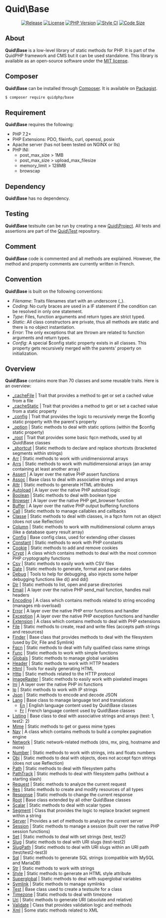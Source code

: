 # Quid\Base
<p align='center'>
  <a href='https://packagist.org/packages/quidphp/base'><img src='https://img.shields.io/github/v/release/quidphp/base' alt='Release' /></a>
  <a href='https://github.com/quidphp/base/blob/master/LICENSE'><img src='https://img.shields.io/github/license/quidphp/base' alt='License' /></a>
  <a href='https://www.php.net'><img src='https://img.shields.io/packagist/php-v/quidphp/base' alt='PHP Version' /></a>
  <a href='https://styleci.io'><img src='https://styleci.io/repos/203664262/shield' alt='Style CI' /></a>
  <a href='https://github.com/quidphp/base'><img src='https://img.shields.io/github/languages/code-size/quidphp/base' alt='Code Size' /></a>
</p>

## About
**Quid\Base** is a low-level library of static methods for PHP. It is part of the QuidPHP framework and CMS but it can be used standalone. This library is available as an open-source software under the [MIT license](LICENSE).

## Composer
**Quid\Base** can be installed through [Composer](https://getcomposer.org). It is available on [Packagist](https://packagist.org/packages/quidphp/base).
``` bash
$ composer require quidphp/base
```

## Requirement
**Quid\Base** requires the following:
- PHP 7.2+
- PHP Extensions: PDO, fileinfo, curl, openssl, posix
- Apache server (has not been tested on NGINX or IIs)
- PHP INI:
	- post_max_size > 1MB
	- post_max_size > upload_max_filesize
	- memory_limit > 128MB
	- browscap

## Dependency
**Quid\Base** has no dependency.

## Testing
**Quid\Base** testsuite can be run by creating a new [Quid\Project](https://github.com/quidphp/project). All tests and assertions are part of the [Quid\Test](https://github.com/quidphp/test) repository.

## Comment
**Quid\Base** code is commented and all methods are explained. However, the method and property comments are currently written in French.

## Convention
**Quid\Base** is built on the following conventions:
- *Filename*: Traits filenames start with an underscore (_).
- *Coding*: No curly braces are used in a IF statement if the condition can be resolved in only one statement.
- *Type*: Files, function arguments and return types are strict typed.
- *Static*: All class constructors are private, thus all methods are static and there is no object instantiation.
- *Error*: The only exceptions that are thrown are related to function arguments and return types.
- *Config*: A special $config static property exists in all classes. This property gets recursively merged with the parents' property on initialization.

## Overview
**Quid\Base** contains more than 70 classes and some reusable traits. Here is an overview:
- [_cacheFile](src/_cacheFile.php) | Trait that provides a method to get or set a cached value from a file
- [_cacheStatic](src/_cacheStatic.php) | Trait that provides a method to get or set a cached value from a static property
- [_config](src/_config.php) | Trait that provides the logic to recursively merge the $config static property with the parent's property
- [_option](src/_option.php) | Static methods to deal with static options (within the $config static property)
- [_root](src/_root.php) | Trait that provides some basic fqcn methods, used by all Quid\Base classes
- [_shortcut](src/_shortcut.php) | Static methods to declare and replace shortcuts (bracketed segments within strings)
- [Arr](src/Arr.php) | Static methods to work with unidimensionnal arrays
- [Arrs](src/Arrs.php) | Static methods to work with multidimensional arrays (an array containing at least another array)
- [Assert](src/Assert.php) | A layer over the native PHP assert functions
- [Assoc](src/Assoc.php) | Base class to deal with associative strings and arrays
- [Attr](src/Attr.php) | Static methods to generate HTML attributes
- [Autoload](src/Autoload.php) | A layer over the native PHP autoload logic
- [Boolean](src/Boolean.php) | Static methods to deal with boolean type
- [Browser](src/Browser.php) | A layer over the native PHP get_browser function
- [Buffer](src/Buffer.php) | A layer over the native PHP output buffering functions
- [Call](src/Call.php) | Static methods to manage callables and callbacks
- [Classe](src/Classe.php) | Static methods to deal with classes, in a fqcn form not an object (does not use Reflection)
- [Column](src/Column.php) | Static methods to work with multidimensional column arrays (like a database query result array)
- [Config](src/Config.php) | Base config class, used for extending other classes
- [Constant](src/Constant.php) | Static methods to work with PHP constants
- [Cookie](src/Cookie.php) | Static methods to add and remove cookies
- [Crypt](src/Crypt.php) | A class which contains methods to deal with the most common PHP cryptography functions
- [Csv](src/Csv.php) | Static methods to easily work with CSV files
- [Date](src/Date.php) | Static methods to generate, format and parse dates
- [Debug](src/Debug.php) | Tools to help for debugging, also injects some helper debugging functions like d() and dd()
- [Dir](src/Dir.php) | Static methods to list, open and parse directories
- [Email](src/Email.php) | A layer over the native PHP send_mail function, handles mail headers
- [Encoding](src/Encoding.php) | A class which contains methods related to string encoding (manages mb overload)
- [Error](src/Error.php) | A layer over the native PHP error functions and handler
- [Exception](src/Exception.php) | A layer over the native PHP exception functions and handler
- [Extension](src/Extension.php) | A class which contains methods to deal with PHP extensions
- [File](src/File.php) | Static methods to create, read and write files (accepts path strings and resources)
- [Finder](src/Finder.php) | Base class that provides methods to deal with the filesystem (used by Dir, File and Symlink)
- [Fqcn](src/Fqcn.php) | Static methods to deal with fully qualified class name strings
- [Func](src/Func.php) | Static methods to work with simple functions
- [Globals](src/Globals.php) | Static methods to manage global variables
- [Header](src/Header.php) | Static methods to work with HTTP headers
- [Html](src/Html.php) | Tools for easily generating HTML
- [Http](src/Http.php) | Static methods related to the HTTP protocol
- [ImageRaster](src/ImageRaster.php) | Static methods to easily work with pixelated images
- [Ini](src/Ini.php) | A layer over the native PHP ini functions
- [Ip](src/Ip.php) | Static methods to work with IP strings
- [Json](src/Json.php) | Static methods to encode and decode JSON
- [Lang](src/Lang.php) | Base class to manage language text and translations
	- [En](src/Lang/En.php) | English language content used by Quid\Base classes
	- [Fr](src/Lang/Fr.php) | French language content used by Quid\Base classes
- [Listing](src/Listing.php) | Base class to deal with associative strings and arrays (test: 1, test2: 2)
- [Mime](src/Mime.php) | Static methods to get or guess mime types
- [Nav](src/Nav.php) | A class which contains methods to build a complex pagination engine
- [Network](src/Network.php) | Static network-related methods (dns, mx, ping, hostname and more)
- [Number](src/Number.php) | Static methods to work with strings, ints and floats numbers
- [Obj](src/Obj.php) | Static methods to deal with objects, does not accept fqcn strings (does not use Reflection)
- [Path](src/Path.php) | Static methods to deal with filesystem paths
- [PathTrack](src/PathTrack.php) | Static methods to deal with filesystem paths (without a starting slash)
- [Request](src/Request.php) | Static methods to analyze the current request
- [Res](src/Res.php) | Static methods to create and modify resources of all types
- [Response](src/Response.php) | Static methods to change the current response
- [Root](src/Root.php) | Base class extended by all other Quid\Base classes
- [Scalar](src/Scalar.php) | Static methods to deal with scalar types
- [Segment](src/Segment.php) | Class that provides the logic to replace bracket segment within a string
- [Server](src/Server.php) | Provides a set of methods to analyze the current server
- [Session](src/Session.php) | Static methods to manage a session (built over the native PHP session functions)
- [Set](src/Set.php) | Static methods to deal with set strings (test, test2)
- [Slug](src/Slug.php) | Static methods to deal with URI slugs (test-test2)
- [SlugPath](src/SlugPath.php) | Static methods to deal with URI slugs within an URI path (test/test2-test3)
- [Sql](src/Sql.php) | Static methods to generate SQL strings (compatible with MySQL and MariaDB)
- [Str](src/Str.php) | Static methods to work with strings
- [Style](src/Style.php) | Static methods to generate an HTML style attribute
- [Superglobal](src/Superglobal.php) | Static methods to deal with superglobal variables
- [Symlink](src/Symlink.php) | Static methods to manage symlinks
- [Test](src/Test.php) | Base class used to create a testsuite for a class
- [Timezone](src/Timezone.php) | Static methods to deal with timezone
- [Uri](src/Uri.php) | Static methods to generate URI (absolute and relative)
- [Validate](src/Validate.php) | Class that provides validation logic and methods
- [Xml](src/Xml.php) | Some static methods related to XML